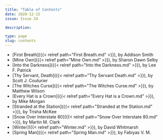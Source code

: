 ```yaml
---
title: "Table of Contents"
date: 2020-12-15
issue: Issue 24

description: 

type: page
slug: contents
---
```


- [First Breath]({{< relref path="First Breath.md" >}}), by Addison Smith
- [Mine Own]({{< relref path="Mine Own.md" >}}), by Sharon Dawn Selby
- [Into the Darkness]({{< relref path="Into the Darkness.md" >}}), by Lee F. Patrick
- [Thy Servant, Death]({{< relref path="Thy Servant Death.md" >}}), by Scott J. Couturier
- [The Witches Curse]({{< relref path="The Witches Curse.md" >}}), by Matthew Wilson
- [Every Hat is a Crown]({{< relref path="Every Hat is a Crown.md" >}}), by Mike Morgan
- [Stranded at the Station]({{< relref path="Stranded at the Station.md" >}}), by Trisha McKee
- [Snow Over Interstate 80]({{< relref path="Snow Over Interstate 80.md" >}}), by Martin M. Clark
- [Winter]({{< relref path="Winter.md" >}}), by David Whitmarsh
- [Spring Man]({{< relref path="Spring Man.md" >}}), by Fabiyas V. M.